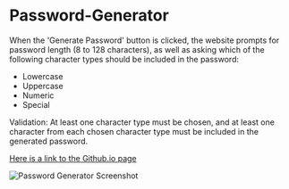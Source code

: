 # Password-Generator

When the 'Generate Password' button is clicked, the website prompts for password length (8 to 128 characters), as well as asking which of the following character types should be included in the password:
 - Lowercase
 - Uppercase
 - Numeric
 - Special

Validation:
At least one character type must be chosen, and at least one character from each chosen character type must be included in the generated password.

[Here is a link to the Github.io page](https://diembe.github.io/Password-Generator/)

![Password Generator Screenshot](https://diembe.github.io/Password-Generator/Assets/password-generator-screen-1.png)